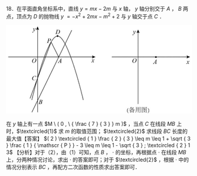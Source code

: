 18．在平面直角坐标系中，直线 $y = m x - 2 m$ 与 $x$ 轴， $y$ 轴分别交于 $A$ ， $B$ 两点，顶点为 $D$ 的抛物线 $y$ $= - x ^ { 2 } + 2 m x - m ^ { 2 } + 2$ 与 $y$ 轴交于点 $C$ ．

![](<../../qs_image_DB/专题2-7_二次函数中的最值问题（解析版）/2100c08647284fe47ba15c0b37e487915870bb812d4648f56694d36a16365e40.jpg>)

在 $y$ 轴上有一点 $M \ ( 0 , \ { \frac { 7 } { 3 } } m )$ ，当点 $C$ 在线段 $M B$ 上时，$\textcircled{1}$ 求 $m$ 的取值范围； $\textcircled{2}$ 求线段 $B C$ 长度的最大值【答案】 $( 2 ) \textcircled { 1 } \frac { 2 } { 3 } \leq m \leq 1 + \sqrt { 3 } \frac { 1 } { \mathscr { P } } - 3 \leq m \leq 1 - \sqrt { 3 } ; \textcircled { 2 } 1 3$ 【分析】对于（2），由（1）可知，点 $B$ ， $\cdot$ 的坐标，再根据点 $\cdot$ 在线段 $M B$ 上，分两种情况讨论，求出 $\cdot$ 的答案即可；对于 $\textcircled{2}$ ，根据 $\cdot$ 中的情况分别表示 $B C$ ，再配方二次函数的性质求出答案即可．
